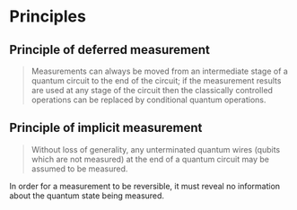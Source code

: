 # Principles
## Principle of deferred measurement
> Measurements can always be moved from an intermediate stage of a quantum circuit to the end of the circuit; if the measurement results are used at any stage of the circuit then the classically controlled operations can be replaced by conditional quantum operations.

## Principle of implicit measurement
> Without loss of generality, any unterminated quantum wires (qubits which are not measured) at the end of a quantum circuit may be assumed to be measured.

In order for a measurement to be reversible, it must reveal no information about the quantum state being measured.

